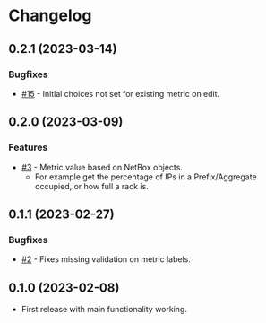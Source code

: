# Changelog

## 0.2.1 (2023-03-14)

### Bugfixes

* [#15](https://github.com/TheDJVG/netbox-more-metrics/issues/15) - Initial choices not set for existing metric on edit.


## 0.2.0 (2023-03-09)

### Features
* [#3](https://github.com/TheDJVG/netbox-more-metrics/issues/5) - Metric value based on NetBox objects.
  * For example get the percentage of IPs in a Prefix/Aggregate occupied, or how full a rack is.

## 0.1.1 (2023-02-27)

### Bugfixes

* [#2](https://github.com/TheDJVG/netbox-more-metrics/issues/2) - Fixes missing validation on metric labels.

## 0.1.0 (2023-02-08)

* First release with main functionality working.
